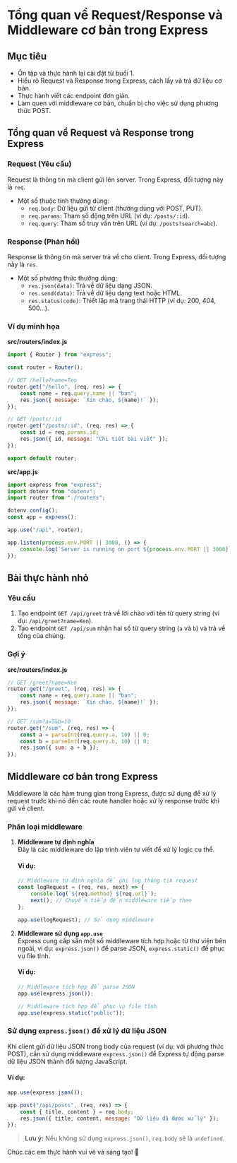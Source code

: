 # Tổng quan về Request/Response và Middleware cơ bản trong Express

## Mục tiêu

-   Ôn tập và thực hành lại cài đặt từ buổi 1.
-   Hiểu rõ Request và Response trong Express, cách lấy và trả dữ liệu cơ bản.
-   Thực hành viết các endpoint đơn giản.
-   Làm quen với middleware cơ bản, chuẩn bị cho việc sử dụng phương thức POST.

## Tổng quan về Request và Response trong Express

### Request (Yêu cầu)

Request là thông tin mà client gửi lên server. Trong Express, đối tượng này là `req`.

-   Một số thuộc tính thường dùng:
    -   `req.body`: Dữ liệu gửi từ client (thường dùng với POST, PUT).
    -   `req.params`: Tham số động trên URL (ví dụ: `/posts/:id`).
    -   `req.query`: Tham số truy vấn trên URL (ví dụ: `/posts?search=abc`).

### Response (Phản hồi)

Response là thông tin mà server trả về cho client. Trong Express, đối tượng này là `res`.

-   Một số phương thức thường dùng:
    -   `res.json(data)`: Trả về dữ liệu dạng JSON.
    -   `res.send(data)`: Trả về dữ liệu dạng text hoặc HTML.
    -   `res.status(code)`: Thiết lập mã trạng thái HTTP (ví dụ: 200, 404, 500...).

### Ví dụ minh họa

**src/routers/index.js**

```js
import { Router } from "express";

const router = Router();

// GET /hello?name=Teo
router.get("/hello", (req, res) => {
    const name = req.query.name || "bạn";
    res.json({ message: `Xin chào, ${name}!` });
});

// GET /posts/:id
router.get("/posts/:id", (req, res) => {
    const id = req.params.id;
    res.json({ id, message: "Chi tiết bài viết" });
});

export default router;
```

**src/app.js**

```js
import express from "express";
import dotenv from "dotenv";
import router from "./routers";

dotenv.config();
const app = express();

app.use("/api", router);

app.listen(process.env.PORT || 3000, () => {
    console.log(`Server is running on port ${process.env.PORT || 3000}`);
});
```

## Bài thực hành nhỏ

### Yêu cầu

1. Tạo endpoint `GET /api/greet` trả về lời chào với tên từ query string (ví dụ: `/api/greet?name=Ken`).
2. Tạo endpoint `GET /api/sum` nhận hai số từ query string (`a` và `b`) và trả về tổng của chúng.

### Gợi ý

**src/routers/index.js**

```js
// GET /greet?name=Ken
router.get("/greet", (req, res) => {
    const name = req.query.name || "bạn";
    res.json({ message: `Xin chào, ${name}!` });
});

// GET /sum?a=5&b=10
router.get("/sum", (req, res) => {
    const a = parseInt(req.query.a, 10) || 0;
    const b = parseInt(req.query.b, 10) || 0;
    res.json({ sum: a + b });
});
```

## Middleware cơ bản trong Express

Middleware là các hàm trung gian trong Express, được sử dụng để xử lý request trước khi nó đến các route handler hoặc xử lý response trước khi gửi về client.

### Phân loại middleware

1. **Middleware tự định nghĩa**  
   Đây là các middleware do lập trình viên tự viết để xử lý logic cụ thể.

    #### Ví dụ:

    ```js
    // Middleware tự định nghĩa để ghi log thông tin request
    const logRequest = (req, res, next) => {
        console.log(`${req.method} ${req.url}`);
        next(); // Chuyển tiếp đến middleware tiếp theo
    };

    app.use(logRequest); // Sử dụng middleware
    ```

2. **Middleware sử dụng `app.use`**  
   Express cung cấp sẵn một số middleware tích hợp hoặc từ thư viện bên ngoài, ví dụ: `express.json()` để parse JSON, `express.static()` để phục vụ file tĩnh.

    #### Ví dụ:

    ```js
    // Middleware tích hợp để parse JSON
    app.use(express.json());

    // Middleware tích hợp để phục vụ file tĩnh
    app.use(express.static("public"));
    ```

### Sử dụng `express.json()` để xử lý dữ liệu JSON

Khi client gửi dữ liệu JSON trong body của request (ví dụ: với phương thức POST), cần sử dụng middleware `express.json()` để Express tự động parse dữ liệu JSON thành đối tượng JavaScript.

#### Ví dụ:

```js
app.use(express.json());

app.post("/api/posts", (req, res) => {
    const { title, content } = req.body;
    res.json({ title, content, message: "Dữ liệu đã được xử lý" });
});
```

> **Lưu ý:** Nếu không sử dụng `express.json()`, `req.body` sẽ là `undefined`.

Chúc các em thực hành vui vẻ và sáng tạo! 🚀
